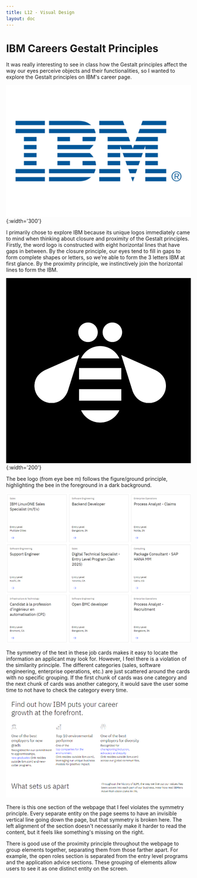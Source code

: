 ```yaml
---
title: L12 - Visual Design
layout: doc
---
```


# IBM Careers Gestalt Principles

It was really interesting to see in class how the Gestalt principles affect the way our eyes perceive objects and their functionalities, so I wanted to explore the Gestalt principles on IBM's career page.

![](blog_media\ibm_logo.jpg){:width='300'}

I primarily chose to explore IBM because its unique logos immediately came to mind when thinking about closure and proximity of the Gestalt principles. Firstly, the word logo is constructed with eight horizontal lines that have gaps in between. By the closure principle, our eyes tend to fill in gaps to form complete shapes or letters, so we're able to form the 3 letters IBM at first glance. By the proximity principle, we instinctively join the horizontal lines to form the IBM. 

![](blog_media\ibm_bee_logo.png){:width='200'}

The bee logo (from eye bee m) follows the figure/ground principle, highlighting the bee in the foreground in a dark background. 

![](blog_media\ibm_job_cards.png)

The symmetry of the text in these job cards makes it easy to locate the information an applicant may look for. However, I feel there is a violation of the similarity principle. The different categories (sales, software engineering, enterprise operations, etc.) are just scattered around the cards with no specific grouping. If the first chunk of cards was one category and the next chunk of cards was another category, it would save the user some time to not have to check the category every time.

![](blog_media\ibm_misalign.png)

There is this one section of the webpage that I feel violates the symmetry principle. Every separate entity on the page seems to have an invisible vertical line going down the page, but that symmetry is broken here. The left alignment of the section doesn't necessarily make it harder to read the content, but it feels like something's missing on the right.

There is good use of the proximity principle throughout the webpage to group elements together, separating them from those farther apart. For example, the open roles section is separated from the entry level programs and the application advice sections. These grouping of elements allow users to see it as one distinct entity on the screen.
